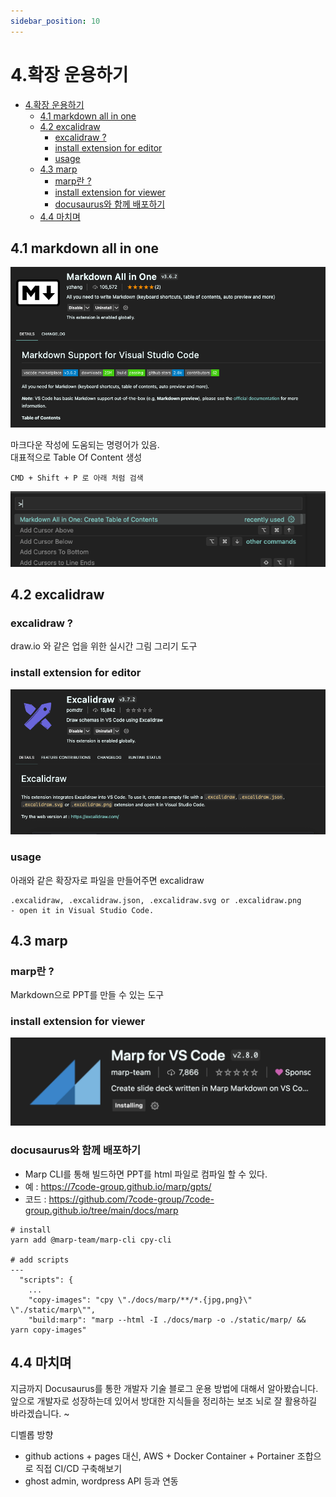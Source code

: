 ```yaml
---
sidebar_position: 10
---
```


# 4.확장 운용하기

- [4.확장 운용하기](#4확장-운용하기)
  - [4.1 markdown all in one](#41-markdown-all-in-one)
  - [4.2 excalidraw](#42-excalidraw)
    - [excalidraw ?](#excalidraw-)
    - [install extension for editor](#install-extension-for-editor)
    - [usage](#usage)
  - [4.3 marp](#43-marp)
    - [marp란 ?](#marp란-)
    - [install extension for viewer](#install-extension-for-viewer)
    - [docusaurus와 함께 배포하기](#docusaurus와-함께-배포하기)
  - [4.4 마치며](#44-마치며)


## 4.1 markdown all in one

![Alt text](image-16.png)

마크다운 작성에 도움되는 명령어가 있음.  
대표적으로 Table Of Content 생성

```
CMD + Shift + P 로 아래 처럼 검색

```
![Alt text](image-17.png)


## 4.2 excalidraw

### excalidraw ? 

draw.io 와 같은 업을 위한 실시간 그림 그리기 도구  

### install extension for editor

![Alt text](image-15.png)

### usage

아래와 같은 확장자로 파일을 만들어주면 excalidraw 

```
.excalidraw, .excalidraw.json, .excalidraw.svg or .excalidraw.png 
- open it in Visual Studio Code.
```

## 4.3 marp

### marp란 ?

Markdown으로 PPT를 만들 수 있는 도구  

### install extension for viewer

![Alt text](image-8.png)

### docusaurus와 함께 배포하기  

- Marp CLI를 통해 빌드하면 PPT를 html 파일로 컴파일 할 수 있다.  
- 예 : https://7code-group.github.io/marp/gpts/  
- 코드 : https://github.com/7code-group/7code-group.github.io/tree/main/docs/marp  

```
# install
yarn add @marp-team/marp-cli cpy-cli

# add scripts
---
  "scripts": {
    ...
    "copy-images": "cpy \"./docs/marp/**/*.{jpg,png}\" \"./static/marp\"",
    "build:marp": "marp --html -I ./docs/marp -o ./static/marp/ && yarn copy-images"
```



## 4.4 마치며

지금까지 Docusaurus를 통한 개발자 기술 블로그 운용 방법에 대해서 알아봤습니다.   
앞으로 개발자로 성장하는데 있어서 방대한 지식들을 정리하는 보조 뇌로 잘 활용하길 바라겠습니다. ~ 

디벨롭 방향  
- github actions + pages 대신, AWS + Docker Container + Portainer 조합으로 직접 CI/CD 구축해보기  
- ghost admin, wordpress API 등과 연동    

